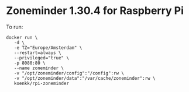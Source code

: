 # Zoneminder 1.30.4 for Raspberry Pi

To run:
```
docker run \
   -d \
   -e TZ="Europe/Amsterdam" \
   --restart=always \
   --privileged="true" \
   -p 8080:80 \
   --name zoneminder \
   -v "/opt/zoneminder/config":"/config":rw \
   -v "/opt/zoneminder/data":"/var/cache/zoneminder":rw \
   koenkk/rpi-zoneminder
```
